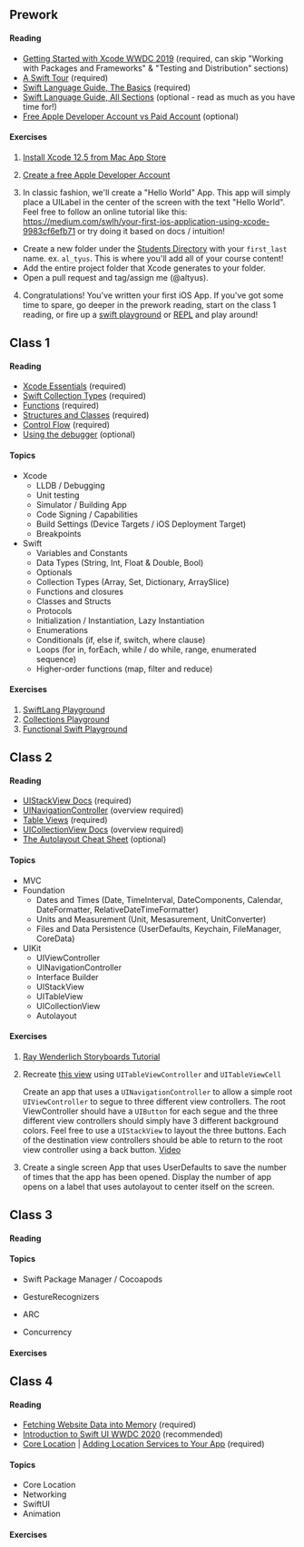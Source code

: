 ## Prework

#### Reading

* [Getting Started with Xcode WWDC 2019](https://developer.apple.com/videos/play/wwdc2019/404/) (required, can skip "Working with Packages and Frameworks" & "Testing and Distribution" sections)
* [A Swift Tour](https://docs.swift.org/swift-book/GuidedTour/GuidedTour.html) (required)
* [Swift Language Guide, The Basics](https://docs.swift.org/swift-book/LanguageGuide/TheBasics.html) (required)
* [Swift Language Guide, All Sections](https://docs.swift.org/swift-book/LanguageGuide/BasicOperators.html) (optional - read as much as you have time for!)
* [Free Apple Developer Account vs Paid Account](https://help.apple.com/developer-account/#/dev21218dfd6) (optional)

#### Exercises

1. [Install Xcode 12.5 from Mac App Store](https://apps.apple.com/us/app/xcode/id497799835?mt=12)

2. [Create a free Apple Developer Account](https://learnappmaking.com/how-to-create-a-free-apple-developer-account/)

3. In classic fashion, we'll create a "Hello World" App.  This app will simply place a UILabel in the center of the screen with the text "Hello World".  Feel free to follow an online tutorial like this: https://medium.com/swlh/your-first-ios-application-using-xcode-9983cf6efb71 or try doing it based on docs / intuition! 

* Create a new folder under the [Students Directory](/Students) with your `first_last` name.  ex. `al_tyus`.  This is where you'll add all of your course content!
* Add the entire project folder that Xcode generates to your folder.  
*  Open a pull request and tag/assign me (@altyus).

4. Congratulations! You've written your first iOS App.  If you've got some time to spare, go deeper in the prework reading, start on the class 1 reading, or fire up a [swift playground](https://www.hackingwithswift.com/read/0/1/how-to-install-xcode-and-create-a-playground) or [REPL](https://developer.apple.com/swift/blog/?id=18) and play around!

## Class 1

#### Reading

* [Xcode Essentials](https://developer.apple.com/library/archive/documentation/ToolsLanguages/Conceptual/Xcode_Overview/) (required)
* [Swift Collection Types](https://docs.swift.org/swift-book/LanguageGuide/CollectionTypes.html) (required)
* [Functions](https://docs.swift.org/swift-book/LanguageGuide/Functions.html) (required)
* [Structures and Classes](https://docs.swift.org/swift-book/LanguageGuide/ClassesAndStructures.html) (required)
* [Control Flow](https://docs.swift.org/swift-book/LanguageGuide/ControlFlow.html) (required)
* [Using the debugger](https://developer.apple.com/library/archive/documentation/ToolsLanguages/Conceptual/Xcode_Overview/UsingtheDebugger.html) (optional)

#### Topics

* Xcode
  * LLDB / Debugging
  * Unit testing
  * Simulator / Building App
  * Code Signing / Capabilities
  * Build Settings (Device Targets / iOS Deployment Target)
  * Breakpoints
* Swift
  * Variables and Constants
  * Data Types (String, Int, Float & Double, Bool)
  * Optionals
  * Collection Types (Array, Set, Dictionary, ArraySlice)
  * Functions and closures
  * Classes and Structs
  * Protocols
  * Initialization / Instantiation, Lazy Instantiation
  * Enumerations
  * Conditionals (if, else if, switch, where clause)
  * Loops (for in, forEach, while / do while, range, enumerated sequence)
  * Higher-order functions (map, filter and reduce)

#### Exercises

1. [SwiftLang Playground](Playgrounds/SwiftLangExercise1.playground)
2. [Collections Playground](Playgrounds/Collections.playground)
3. [Functional Swift Playground](Playgrounds/FunctionalSwift.playground)

## Class 2

#### Reading

* [UIStackView Docs](https://developer.apple.com/documentation/uikit/uistackview) (required)
* [UINavigationController](https://developer.apple.com/documentation/uikit/uinavigationcontroller) (overview required)
* [Table Views](https://developer.apple.com/documentation/uikit/views_and_controls/table_views) (required)
* [UICollectionView Docs](https://developer.apple.com/documentation/uikit/uicollectionview) (overview required)
* [The Autolayout Cheat Sheet](https://www.hackingwithswift.com/articles/140/the-auto-layout-cheat-sheet) (optional)

#### Topics

* MVC
* Foundation
  * Dates and Times (Date, TimeInterval, DateComponents, Calendar, DateFormatter, RelativeDateTimeFormatter)
  * Units and Measurement (Unit, Mesasurement, UnitConverter)
  * Files and Data Persistence (UserDefaults, Keychain, FileManager, CoreData)
* UIKit
  * UIViewController
  * UINavigationController
  * Interface Builder
  * UIStackView
  * UITableView
  * UICollectionView
  * Autolayout

#### Exercises

1. [Ray Wenderlich Storyboards Tutorial](https://www.raywenderlich.com/5055364-ios-storyboards-getting-started)

2. Recreate [this view](https://docs-assets.developer.apple.com/published/81df924749/ab74c89e-7d7e-46c0-a848-dee90fe046d2.png) using `UITableViewController` and `UITableViewCell` 

   Create an app that uses a `UINavigationController` to allow a simple root `UIViewController` to segue to three different view controllers.  The root ViewController should have a `UIButton` for each segue and the three different view controllers should simply have 3 different background colors.  Feel free to use a `UIStackView` to layout the three buttons. Each of the destination view controllers should be able to return to the root view controller using a back button. [Video](/Examples/RGB.mov)

3. Create a single screen App that uses UserDefaults to save the number of times that the app has been opened.  Display the number of app opens on a label that uses autolayout to center itself on the screen. 

## Class 3

#### Reading

#### Topics

* Swift Package Manager / Cocoapods

* GestureRecognizers

* ARC

* Concurrency

#### Exercises

## Class 4

#### Reading

* [Fetching Website Data into Memory](https://developer.apple.com/documentation/foundation/url_loading_system/fetching_website_data_into_memory) (required)
* [Introduction to Swift UI WWDC 2020](https://developer.apple.com/videos/play/wwdc2020/10119/) (recommended)
* [Core Location](https://developer.apple.com/documentation/corelocation) | [Adding Location Services to Your App](https://developer.apple.com/documentation/corelocation/adding_location_services_to_your_app) (required)

#### Topics

* Core Location
* Networking
* SwiftUI
* Animation

#### Exercises